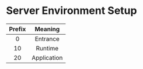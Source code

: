 # Server Environment Setup

|Prefix|Meaning|
|:----:|:------:|
|0|Entrance|
|10|Runtime|
|20|Application|
